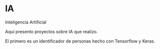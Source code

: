# IA
Inteligencia Artificial

Aquí presento proyectos sobre IA que realizo.

El primero es un identificador de personas hecho con Tensorflow y Keras.
